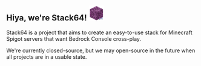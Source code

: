 ## Hiya, we're Stack64! <img src="https://github.com/Stack64MC/.github/blob/main/profile/Stack64Logo-Rev1.png?raw=true" data-canonical-src="https://github.com/Stack64MC/.github/blob/main/profile/Stack64Logo-Rev1.png?raw=true" width="40" height="40" />

Stack64 is a project that aims to create an easy-to-use stack for Minecraft Spigot servers that want Bedrock Console cross-play.

We're currently closed-source, but we may open-source in the future when all projects are in a usable state.
